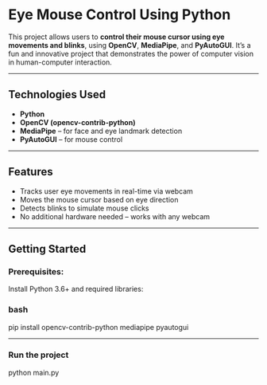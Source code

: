 # Eye Mouse Control Using Python

This project allows users to **control their mouse cursor using eye movements and blinks**, using **OpenCV**, **MediaPipe**, and **PyAutoGUI**. It’s a fun and innovative project that demonstrates the power of computer vision in human-computer interaction.

---

## Technologies Used

- **Python**
- **OpenCV (opencv-contrib-python)**
- **MediaPipe** – for face and eye landmark detection
- **PyAutoGUI** – for mouse control

---

## Features

- Tracks user eye movements in real-time via webcam
- Moves the mouse cursor based on eye direction
- Detects blinks to simulate mouse clicks
- No additional hardware needed – works with any webcam

---

## Getting Started

### Prerequisites:

Install Python 3.6+ and required libraries:

### bash
pip install opencv-contrib-python mediapipe pyautogui

---
### Run the project
python main.py 

